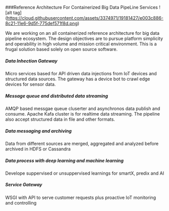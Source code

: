 ###Reference Architecture For Containerized Big Data PipeLine Services
![alt tag] (https://cloud.githubusercontent.com/assets/3374971/19181427/e003c886-8c21-11e6-9d5f-775def571f8d.png)


We are working on an all containerized reference architecture for big data pipeline ecosystem. The design objectives are to pursue platform simplicity and operability in high volume and mission critical environment. This is a frugal solution based solely on open source software.

##### Data Inhection Gateway
Micro services based for API driven data injections from IoT devices and structured data sources. The gateway has a device bot to crawl edge devices for sensor data.

##### Message queue and distributed data streaming
AMQP based messgae queue cluserter and asynchronos data publish and consume. Apache Kafa cluster is for realtime data streaming. The pipeline also accept structured data in file and other formats.

##### Data messaging and archiving
Data from different sources are merged, aggregated and analyzed before archived in HDFS or Cassandra

##### Data process with deep learning and machine learning 
Develope suppervised or unsuppervised learnings for smartX, predix and AI

##### Service Gateway
WSGI with API to serve customer requests plus proactive IoT monitoring and controlling
